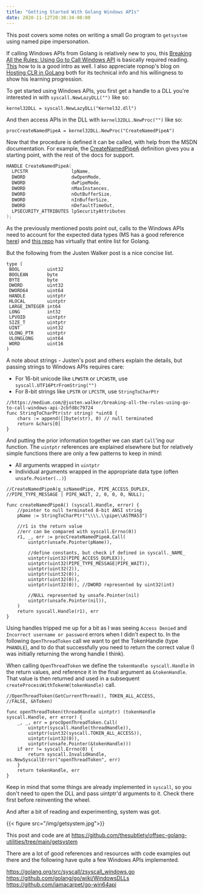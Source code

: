 ```yaml
---
title: "Getting Started With Golang Windows APIs"
date: 2020-11-12T20:38:34-08:00
---
```

This post covers some notes on writing a small Go program to `getsystem` using named pipe impersonation.

If calling Windows APIs from Golang is relatively new to you, this [Breaking All the Rules: Using Go to Call Windows API](https://medium.com/@justen.walker/breaking-all-the-rules-using-go-to-call-windows-api-2cbfd8c79724) is basically required reading. [This](https://anubissec.github.io/How-To-Call-Windows-APIs-In-Golang/#) how to is a good intro as well. I also appreciate ropnop's blog on [Hosting CLR in GoLang](https://blog.ropnop.com/hosting-clr-in-golang/) both for its technical info and his willingness to show his learning progression.

To get started using Windows APIs, you first get a handle to a DLL you're interested in with `syscall.NewLazyDLL("")` like so:

```golang
kernel32DLL = syscall.NewLazyDLL("Kernel32.dll")
````

And then access APIs in the DLL with `kernel32DLL.NewProc("")` like so:

```golang
procCreateNamedPipeA = kernel32DLL.NewProc("CreateNamedPipeA")
```

Now that the procedure is defined it can be called, with help from the MSDN documentation. For example, the [CreateNamedPipeA](https://docs.microsoft.com/en-us/windows/win32/api/winbase/nf-winbase-createnamedpipea) definition gives you a starting point, with the rest of the docs for support.
```c
HANDLE CreateNamedPipeA(
  LPCSTR                lpName,
  DWORD                 dwOpenMode,
  DWORD                 dwPipeMode,
  DWORD                 nMaxInstances,
  DWORD                 nOutBufferSize,
  DWORD                 nInBufferSize,
  DWORD                 nDefaultTimeOut,
  LPSECURITY_ATTRIBUTES lpSecurityAttributes
);
```

As the previously mentioned posts point out, calls to the Windows APIs need to account for the expected data types (MS has a good reference [here](https://docs.microsoft.com/en-us/windows/win32/winprog/windows-data-types)) and [this repo](https://github.com/AllenDang/w32/blob/master/typedef.go) has virtually that entire list for Golang.

But the following from the Justen Walker post is a nice concise list.
```golang
type (
 BOOL          uint32
 BOOLEAN       byte
 BYTE          byte
 DWORD         uint32
 DWORD64       uint64
 HANDLE        uintptr
 HLOCAL        uintptr
 LARGE_INTEGER int64
 LONG          int32
 LPVOID        uintptr
 SIZE_T        uintptr
 UINT          uint32
 ULONG_PTR     uintptr
 ULONGLONG     uint64
 WORD          uint16
)
```

A note about strings - Justen's post and others explain the details, but passing strings to Windows APIs requires care:
- For 16-bit unicode like `LPWSTR` or `LPCWSTR`, use `syscall.UTF16PtrFromString("")`
- For 8-bit strings like `LPSTR` or `LPCSTR`, use `StringToCharPtr`

```golang
//https://medium.com/@justen.walker/breaking-all-the-rules-using-go-to-call-windows-api-2cbfd8c79724
func StringToCharPtr(str string) *uint8 {
	chars := append([]byte(str), 0) // null terminated
	return &chars[0]
}
```

And putting the prior information together we can start `Call`'ing our function. The `uintptr` references are explained elsewhere but for relatively simple functions there are only a few patterns to keep in mind:
- All arguments wrapped in `uintptr`
- Individual arguments wrapped in the appropriate data type (often `unsafe.Pointer(..)`)

```golang
//CreateNamedPipeA(g_szNamedPipe, PIPE_ACCESS_DUPLEX, 
//PIPE_TYPE_MESSAGE | PIPE_WAIT, 2, 0, 0, 0, NULL);

func createNamedPipeA() (syscall.Handle, error) {
	//pointer to null terminated 8-bit ANSI string
	pName := StringToCharPtr("\\\\.\\pipe\\ASTMA53") 

	//r1 is the return value
	//err can be compared with syscall.Errno(0))
	r1, _, err := procCreateNamedPipeA.Call( 
		uintptr(unsafe.Pointer(pName)),

		//define constants, but check if defined in syscall._NAME_
		uintptr(uint32(PIPE_ACCESS_DUPLEX)),
		uintptr(uint32(PIPE_TYPE_MESSAGE|PIPE_WAIT)), 
		uintptr(uint32(2)),
		uintptr(uint32(0)),
		uintptr(uint32(0)),
		uintptr(uint32(0)), //DWORD represented by uint32(int)
	
		//NULL represented by unsafe.Pointer(nil)
		uintptr(unsafe.Pointer(nil)), 
	)
	return syscall.Handle(r1), err
}
```

Using handles tripped me up for a bit as I was seeing `Access Denied` and `Incorrect username or password` errors when I didn't expect to. In the following `OpenThreadToken` call we want to get the TokenHandle (type `PHANDLE`), and to do that successfully you need to return the correct value (I was initially returning the wrong handle I think). 

When calling `OpenThreadToken` we define the `tokenHandle syscall.Handle` in the return values, and reference it in the final argument as `&tokenHandle`. 
That value is then returned and used in a subsequent `createProcessWithTokenW(tokenHandle)` call.

```golang
//OpenThreadToken(GetCurrentThread(), TOKEN_ALL_ACCESS,
//FALSE, &hToken)

func openThreadToken(threadHandle uintptr) (tokenHandle syscall.Handle, err error) {
	_, _, err = procOpenThreadToken.Call(
		uintptr(syscall.Handle(threadHandle)),
		uintptr(uint32(syscall.TOKEN_ALL_ACCESS)),
		uintptr(uint32(0)),
		uintptr(unsafe.Pointer(&tokenHandle)))
	if err != syscall.Errno(0) {
		return syscall.InvalidHandle, os.NewSyscallError("openThreadToken", err)
	}
	return tokenHandle, err
}
```

Keep in mind that some things are already implemented in `syscall`, so you don't need to open the DLL and pass uintptr'd arguments to it. Check there first before reinventing the wheel.

And after a bit of reading and experimenting, system was got.

{{< figure src="/img/getsystem.jpg">}}

This post and code are at https://github.com/thesubtlety/offsec-golang-utilities/tree/main/getsystem

There are a lot of good references and resources with code examples out there and the following have quite a few Windows APIs implemented.

https://golang.org/src/syscall/zsyscall_windows.go
https://github.com/golang/go/wiki/WindowsDLLs
https://github.com/iamacarpet/go-win64api


